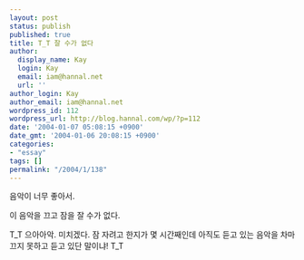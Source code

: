 ```yaml
---
layout: post
status: publish
published: true
title: T_T 잘 수가 없다
author:
  display_name: Kay
  login: Kay
  email: iam@hannal.net
  url: ''
author_login: Kay
author_email: iam@hannal.net
wordpress_id: 112
wordpress_url: http://blog.hannal.com/wp/?p=112
date: '2004-01-07 05:08:15 +0900'
date_gmt: '2004-01-06 20:08:15 +0900'
categories:
- "essay"
tags: []
permalink: "/2004/1/138"
---
```

<p>음악이 너무 좋아서.</p>
<p>이 음악을 끄고 잠을 잘 수가 없다.</p>
<p>T_T 으아아악. 미치겠다. 잠 자려고 한지가 몇 시간째인데 아직도 듣고 있는 음악을 차마 끄지 못하고 듣고 있단 말이냐! T_T</p>
